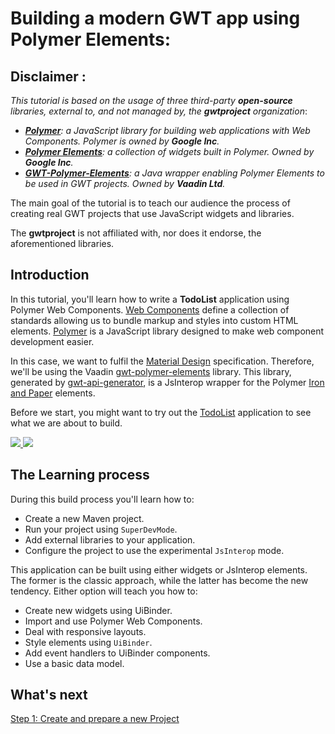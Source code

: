 # Building a modern GWT app using Polymer Elements:

## **Disclaimer** <a id="pol-disclaimer"></a>:
_This tutorial is based on the usage of three third-party **open-source** libraries, external to, and not managed by, the **gwtproject** organization_:

* _[**Polymer**][1]: a JavaScript library for building web applications with Web Components. Polymer is owned by **Google Inc**._
* _[**Polymer Elements**][5]: a collection of widgets built in Polymer. Owned by **Google Inc**._
* _[**GWT-Polymer-Elements**][3]: a Java wrapper enabling Polymer Elements to be used in GWT projects. Owned by **Vaadin Ltd**._

The main goal of the tutorial is to teach our audience the process of creating real GWT projects that use JavaScript widgets and libraries.

The **gwtproject** is not affiliated with, nor does it endorse, the aforementioned libraries.

## Introduction

In this tutorial, you'll learn how to write a **TodoList** application using Polymer Web Components. [Web Components][1] define a collection of standards allowing us to bundle markup and styles into custom HTML elements. [Polymer][0] is a JavaScript library designed to make web component development easier.

In this case, we want to fulfil the [Material Design][2] specification. Therefore, we'll be using the Vaadin [gwt-polymer-elements][3] library. This library, generated by [gwt-api-generator][4], is a JsInterop wrapper for the Polymer [Iron and Paper][5] elements.

Before we start, you might want to try out the [TodoList][6] application to see what we are about to build.

[<img class='polymer-tutorial-mobile' src='images/todo-list-01.png'>
 <img class='polymer-tutorial-mobile' src='images/todo-list-02.png'>][6]

[0]: https://www.polymer-project.org/1.0/
[1]: https://en.wikipedia.org/wiki/Web_Components
[2]: http://www.google.es/design/spec/material-design/introduction.html
[3]: https://vaadin.com/gwt
[4]: https://github.com/vaadin/gwt-api-generator
[5]: https://elements.polymer-project.org/
[6]: http://manolo.github.io/gwt-polymer-todo-list/demo/TodoListWidgets.html

## The Learning process

During this build process you'll learn how to:

* Create a new Maven project.
* Run your project using `SuperDevMode`.
* Add external libraries to your application.
* Configure the project to use the experimental `JsInterop` mode.

This application can be built using either widgets or JsInterop elements. The former is the classic approach, while the latter has become the new tendency. Either option will teach you how to:

* Create new widgets using UiBinder.
* Import and use Polymer Web Components.
* Deal with responsive layouts.
* Style elements using `UiBinder`.
* Add event handlers to UiBinder components.
* Use a basic data model.

## What's next

[Step 1: Create and prepare a new Project](create.html)
